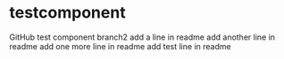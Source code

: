 # testcomponent
GitHub test component
branch2
add a line in readme
add another line in readme
add one more line in readme
add test line in readme
